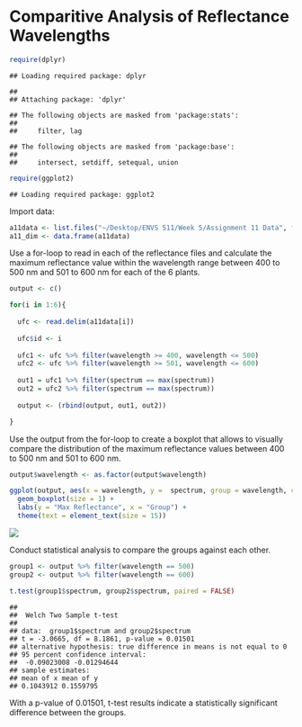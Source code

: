 Comparitive Analysis of Reflectance Wavelengths
================

``` r
require(dplyr)
```

    ## Loading required package: dplyr

    ## 
    ## Attaching package: 'dplyr'

    ## The following objects are masked from 'package:stats':
    ## 
    ##     filter, lag

    ## The following objects are masked from 'package:base':
    ## 
    ##     intersect, setdiff, setequal, union

``` r
require(ggplot2)
```

    ## Loading required package: ggplot2

Import data:

``` r
a11data <- list.files("~/Desktop/ENVS 511/Week 5/Assignment 11 Data", full.names = TRUE)
a11_dim <- data.frame(a11data)
```

Use a for-loop to read in each of the reflectance files and calculate
the maximum reflectance value within the wavelength range between 400 to
500 nm and 501 to 600 nm for each of the 6 plants.

``` r
output <- c() 

for(i in 1:6){
  
  ufc <- read.delim(a11data[i])
  
  ufc$id <- i
  
  ufc1 <- ufc %>% filter(wavelength >= 400, wavelength <= 500)
  ufc2 <- ufc %>% filter(wavelength >= 501, wavelength <= 600)
  
  out1 = ufc1 %>% filter(spectrum == max(spectrum))
  out2 = ufc2 %>% filter(spectrum == max(spectrum))
  
  output <- (rbind(output, out1, out2))

}
```

Use the output from the for-loop to create a boxplot that allows to
visually compare the distribution of the maximum reflectance values
between 400 to 500 nm and 501 to 600 nm.

``` r
output$wavelength <- as.factor(output$wavelength)

ggplot(output, aes(x = wavelength, y =  spectrum, group = wavelength, color = wavelength)) +
  geom_boxplot(size = 1) +
  labs(y = "Max Reflectance", x = "Group") +
  theme(text = element_text(size = 15))
```

![](Comparitive-Analysis-of-Reflectance-Wavelengths_files/figure-gfm/unnamed-chunk-4-1.png)<!-- -->

Conduct statistical analysis to compare the groups against each other.

``` r
group1 <- output %>% filter(wavelength == 500)
group2 <- output %>% filter(wavelength == 600)

t.test(group1$spectrum, group2$spectrum, paired = FALSE)
```

    ## 
    ##  Welch Two Sample t-test
    ## 
    ## data:  group1$spectrum and group2$spectrum
    ## t = -3.0665, df = 8.1861, p-value = 0.01501
    ## alternative hypothesis: true difference in means is not equal to 0
    ## 95 percent confidence interval:
    ##  -0.09023008 -0.01294644
    ## sample estimates:
    ## mean of x mean of y 
    ## 0.1043912 0.1559795

With a p-value of 0.01501, t-test results indicate a statistically
significant difference between the groups.
